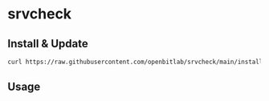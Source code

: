 # srvcheck


## Install & Update
```bash 
curl https://raw.githubusercontent.com/openbitlab/srvcheck/main/install.sh?token=GHSAT0AAAAAABL2QOHSNFG66OP4BLSIMAWOYRURW6Q | bash -e
```

## Usage
